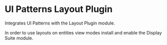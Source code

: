 # UI Patterns Layout Plugin

Integrates UI Patterns with the Layout Plugin module.

In order to use layouts on entities view modes install and enable the Display Suite module.
